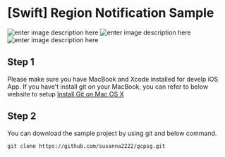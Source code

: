 # [Swift] Region Notification Sample

![enter image description here](https://img.shields.io/badge/Version-0.9.1-green)  ![enter image description here](https://img.shields.io/badge/Platform-iOS-blue)  ![enter image description here](https://img.shields.io/badge/Swift%205-compatible-orange)


## Step 1
Please make sure you have MacBook and Xcode installed for develp iOS App.
If you have't install git on your MacBook, you can refer to below website to setup
[Install Git on Mac OS X](https://www.atlassian.com/git/tutorials/install-git)

## Step 2 
You can download the sample project by using git and below command.

```git clone https://github.com/susanna2222/gcpsg.git```
